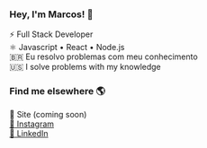 <h3>Hey, I'm Marcos! 👋</h3>
⚡ Full Stack Developer <br/>
⚛ Javascript • React • Node.js <br/>
🇧🇷 Eu resolvo problemas com meu conhecimento <br/>
🇺🇸 I solve problems with my knowledge <br/>

<h3>Find me elsewhere 🌎 </h3>
🚀 Site (coming soon)<br/>
<a href="https://www.instagram.com/imarcos.andre/" target="_blank">📸 Instagram </a><br/>
<a href="https://www.linkedin.com/in/iamdevmarcos/" target="_blank">💼 LinkedIn</a>
